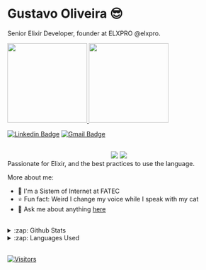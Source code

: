 # Gustavo Oliveira 😎

Senior Elixir Developer, founder at ELXPRO @elxpro.


<div>
  <a href="https://github.com/theguuholi">
  <img height="180em" src="https://github-readme-stats.vercel.app/api?username=theguuholi&show_icons=true&theme=vision-friendly-dark&include_all_commits=true&count_private=true"/>
  <img height="180em" src="https://github-readme-stats.vercel.app/api/top-langs/?username=theguuholi&layout=compact&langs_count=7&theme=vision-friendly-dark"/>
</div>
  
[![Linkedin Badge](https://img.shields.io/badge/-LinkedIn-blue?style=flat-square&logo=Linkedin&logoColor=white&link=gustavo-oliveira-642b23aa/)](https://www.linkedin.com/in/gustavo-oliveira-642b23aa/) 
[![Gmail Badge](https://img.shields.io/badge/-Gmail-c14438?style=flat-square&logo=Gmail&logoColor=white&link=mailto:gustavo.oliveira@elxpro.com)](mailto:gustavo.oliveira@elxpro.com)

   <br>
<div  align="center"> 
  <a href="https://www.instagram.com/elxprobr/" target="_blank"><img src="https://img.shields.io/badge/-Instagram-%23E4405F?style=for-the-badge&logo=instagram&logoColor=white" target="_blank"></a>
  <a href="https://www.linkedin.com/in/gustavo-oliveira-642b23aa//" target="_blank"><img src="https://img.shields.io/badge/-LinkedIn-%230077B5?style=for-the-badge&logo=linkedin&logoColor=white" target="_blank"></a>
 
</div>
Passionate for Elixir, and the best practices to use the language. 


More about me:
- :school: I'm a Sistem of Internet at FATEC
- :star: Fun fact: Weird I change my voice while I speak with my cat 
- 💬  Ask me about anything [here](https://github.com/anajuliabit/theguuholi/issues)
<br/>

<details>
  <summary>:zap: Github Stats</summary>
  <img src="https://github-readme-stats.vercel.app/api?username=theguuholi&&show_icons=true&title_color=222222&icon_color=03A87C&text_color=333333&bg_color=ffffff">
</details>

<details>
  <summary>:zap: Languages Used</summary>
  <img src="https://github-readme-stats.vercel.app/api/top-langs/?username=theguuholi&layout=compact&bg_color=ffffff&text_color=333333">
</details>
<br/>

[![Visitors](https://visitor-badge.glitch.me/badge?page_id=github/theguuholi)](https://github.com/theguuholi)


